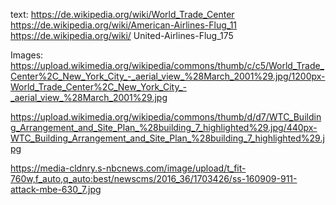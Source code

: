 text:
https://de.wikipedia.org/wiki/World_Trade_Center
https://de.wikipedia.org/wiki/American-Airlines-Flug_11
https://de.wikipedia.org/wiki/
United-Airlines-Flug_175


Images:
https://upload.wikimedia.org/wikipedia/commons/thumb/c/c5/World_Trade_Center%2C_New_York_City_-_aerial_view_%28March_2001%29.jpg/1200px-World_Trade_Center%2C_New_York_City_-_aerial_view_%28March_2001%29.jpg

https://upload.wikimedia.org/wikipedia/commons/thumb/d/d7/WTC_Building_Arrangement_and_Site_Plan_%28building_7_highlighted%29.jpg/440px-WTC_Building_Arrangement_and_Site_Plan_%28building_7_highlighted%29.jpg

https://media-cldnry.s-nbcnews.com/image/upload/t_fit-760w,f_auto,q_auto:best/newscms/2016_36/1703426/ss-160909-911-attack-mbe-630_7.jpg